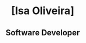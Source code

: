 <p align="center">

<h1 align="center">[Isa Oliveira]</h1>

<h2 align="center">Software Developer</h2>

<p align='center'>
</p>
